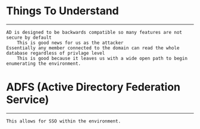 # Things To Understand
***
	AD is designed to be backwards compatible so many features are not secure by default
		This is good news for us as the attacker
	Essentially any member connected to the domain can read the whole database regardless of privlage level
		This is good because it leaves us with a wide open path to begin enumerating the environment.
# ADFS (Active Directory Federation Service)
***
	This allows for SSO within the environment.
	